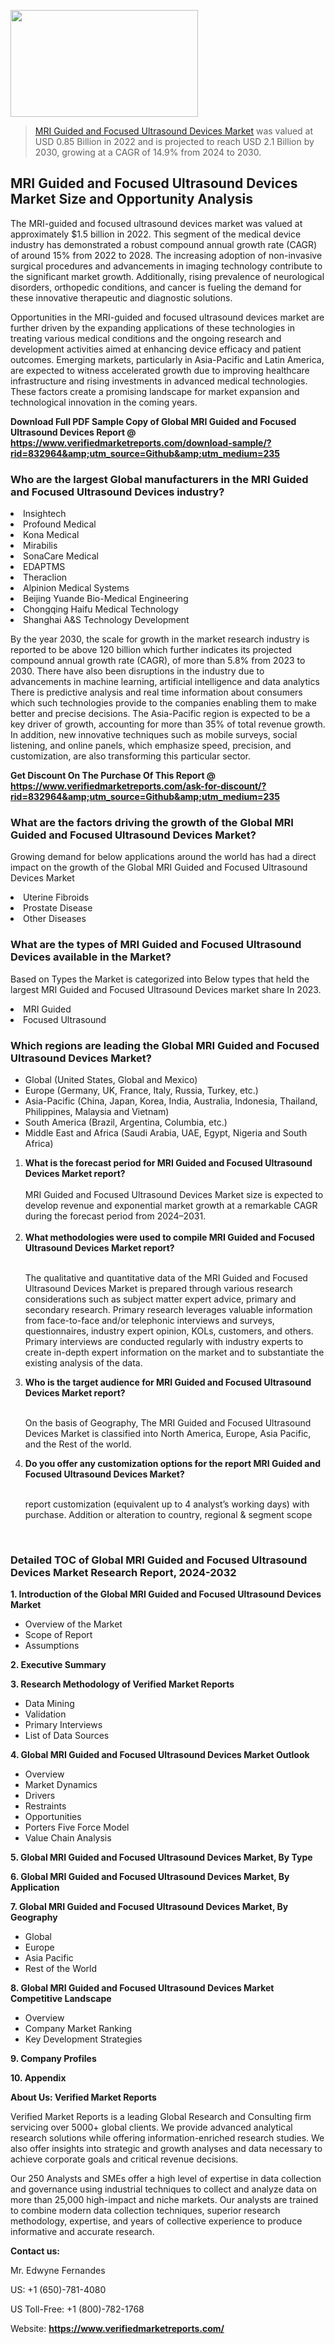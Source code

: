 <img src="https://ffe5etoiles.com/wp-content/uploads/2024/12/MST1-300x171.png" alt="" width="300" height="171" class="alignnone size-medium wp-image-20088" /><blockquote><p><p><a href="https://www.verifiedmarketreports.com/download-sample/?rid=832964&utm_source=Github&utm_medium=235" target="_blank">MRI Guided and Focused Ultrasound Devices Market</a> was valued at USD 0.85 Billion in 2022 and is projected to reach USD 2.1 Billion by 2030, growing at a CAGR of 14.9% from 2024 to 2030.</p></blockquote><p><h2>MRI Guided and Focused Ultrasound Devices Market Size and Opportunity Analysis</h2><p>The MRI-guided and focused ultrasound devices market was valued at approximately $1.5 billion in 2022. This segment of the medical device industry has demonstrated a robust compound annual growth rate (CAGR) of around 15% from 2022 to 2028. The increasing adoption of non-invasive surgical procedures and advancements in imaging technology contribute to the significant market growth. Additionally, rising prevalence of neurological disorders, orthopedic conditions, and cancer is fueling the demand for these innovative therapeutic and diagnostic solutions.</p><p>Opportunities in the MRI-guided and focused ultrasound devices market are further driven by the expanding applications of these technologies in treating various medical conditions and the ongoing research and development activities aimed at enhancing device efficacy and patient outcomes. Emerging markets, particularly in Asia-Pacific and Latin America, are expected to witness accelerated growth due to improving healthcare infrastructure and rising investments in advanced medical technologies. These factors create a promising landscape for market expansion and technological innovation in the coming years.</p></p><p class=""><strong>Download Full PDF Sample Copy of Global MRI Guided and Focused Ultrasound Devices Report @ <a href="https://www.verifiedmarketreports.com/download-sample/?rid=832964&amp;utm_source=Github&amp;utm_medium=235" target="_blank">https://www.verifiedmarketreports.com/download-sample/?rid=832964&amp;utm_source=Github&amp;utm_medium=235</a></strong></p><h3 id="" class="">Who are the largest Global manufacturers in the MRI Guided and Focused Ultrasound Devices industry?</h3><p><li>Insightech</li><li> Profound Medical</li><li> Kona Medical</li><li> Mirabilis</li><li> SonaCare Medical</li><li> EDAPTMS</li><li> Theraclion</li><li> Alpinion Medical Systems</li><li> Beijing Yuande Bio-Medical Engineering</li><li> Chongqing Haifu Medical Technology</li><li> Shanghai A&S Technology Development</li></p><div class=""><div class="" dir="" data-message-author-role="" data-message-id="" data-message-model-slug=""><div class=""><div class=""><div class=""><div class="" dir="" data-message-author-role="" data-message-id="" data-message-model-slug=""><div class=""><div class=""><p>By the year 2030, the scale for growth in the market research industry is reported to be above 120 billion which further indicates its projected compound annual growth rate (CAGR), of more than 5.8% from 2023 to 2030. There have also been disruptions in the industry due to advancements in machine learning, artificial intelligence and data analytics There is predictive analysis and real time information about consumers which such technologies provide to the companies enabling them to make better and precise decisions. The Asia-Pacific region is expected to be a key driver of growth, accounting for more than 35% of total revenue growth. In addition, new innovative techniques such as mobile surveys, social listening, and online panels, which emphasize speed, precision, and customization, are also transforming this particular sector.</p><p><strong>Get Discount On The Purchase Of This Report @&nbsp; <a href="https://www.verifiedmarketreports.com/ask-for-discount/?rid=832964&amp;utm_source=Github&amp;utm_medium=235" target="_blank">https://www.verifiedmarketreports.com/ask-for-discount/?rid=832964&amp;utm_source=Github&amp;utm_medium=235</a></strong></p></div></div></div></div></div></div></div></div><h3 id="" class="">What are the factors driving the growth of the Global MRI Guided and Focused Ultrasound Devices Market?</h3><p id="" class="">Growing demand for below applications around the world has had a direct impact on the growth of the Global MRI Guided and Focused Ultrasound Devices Market</p><p id="" class=""><li>Uterine Fibroids</li><li> Prostate Disease</li><li> Other Diseases</li></p><h3 id="" class="">What are the types of MRI Guided and Focused Ultrasound Devices available in the Market?</h3><p id="" class="">Based on Types the Market is categorized into Below types that held the largest MRI Guided and Focused Ultrasound Devices market share In 2023.</p><p id="" class=""><li>MRI Guided</li><li> Focused Ultrasound</li></p><h3 id="" class="">Which regions are leading the Global MRI Guided and Focused Ultrasound Devices Market?</h3><ul><li>Global (United States, Global and Mexico)</li><li>Europe (Germany, UK, France, Italy, Russia, Turkey, etc.)</li><li>Asia-Pacific (China, Japan, Korea, India, Australia, Indonesia, Thailand, Philippines, Malaysia and Vietnam)</li><li>South America (Brazil, Argentina, Columbia, etc.)</li><li>Middle East and Africa (Saudi Arabia, UAE, Egypt, Nigeria and South Africa)</li></ul><p><ol><li><strong>What is the forecast period for MRI Guided and Focused Ultrasound Devices Market report?<br /></strong><br /><span data-sheets-root="1" data-sheets-value="{&quot;1&quot;:2,&quot;2&quot;:&quot;XXXX size is expected to develop revenue and exponential market growth at a remarkable CAGR during the forecast period from 2024&ndash;2030.&quot;}" data-sheets-userformat="{&quot;2&quot;:12674,&quot;4&quot;:{&quot;1&quot;:2,&quot;2&quot;:16776960},&quot;10&quot;:2,&quot;11&quot;:0,&quot;15&quot;:&quot;Arial&quot;,&quot;16&quot;:12}">MRI Guided and Focused Ultrasound Devices Market size is expected to develop revenue and exponential market growth at a remarkable CAGR during the forecast period from 2024&ndash;2031.</span><br /><br /></li><li><strong>What methodologies were used to compile MRI Guided and Focused Ultrasound Devices Market report?<br /><br /></strong><p>The qualitative and quantitative data of the&nbsp;MRI Guided and Focused Ultrasound Devices Market is prepared through various research considerations such as subject matter expert advice, primary and secondary research. Primary research leverages valuable information from face-to-face and/or telephonic interviews and surveys, questionnaires, industry expert opinion, KOLs, customers, and others. Primary interviews are conducted regularly with industry experts to create in-depth expert information on the market and to substantiate the existing analysis of the data.&nbsp;</p></li><li><strong>Who is the target audience for MRI Guided and Focused Ultrasound Devices Market report?<br /><br /></strong><p>On the basis of Geography, The&nbsp;MRI Guided and Focused Ultrasound Devices Market is classified into North America, Europe, Asia Pacific, and the Rest of the world.</p></li><li><strong>Do you offer any customization options for the report MRI Guided and Focused Ultrasound Devices Market?<br /><br /></strong><p>report customization (equivalent up to 4 analyst&rsquo;s working days) with purchase. Addition or alteration to country, regional &amp; segment scope</p><p>&nbsp;</p></li></ol></p><h3 id="" class="">Detailed TOC of Global MRI Guided and Focused Ultrasound Devices Market Research Report, 2024-2032</h3><p id="" class=""><strong>1. Introduction of the Global MRI Guided and Focused Ultrasound Devices Market</strong></p><ul><li>Overview of the Market</li><li>Scope of Report</li><li>Assumptions</li></ul><p id="" class=""><strong>2. Executive Summary</strong></p><p id="" class=""><strong>3. Research Methodology of&nbsp;Verified Market Reports</strong></p><ul><li>Data Mining</li><li>Validation</li><li>Primary Interviews</li><li>List of Data Sources</li></ul><p id="" class=""><strong>4. Global MRI Guided and Focused Ultrasound Devices Market Outlook</strong></p><ul><li>Overview</li><li>Market Dynamics</li><li>Drivers</li><li>Restraints</li><li>Opportunities</li><li>Porters Five Force Model</li><li>Value Chain Analysis</li></ul><p id="" class=""><strong>5. Global MRI Guided and Focused Ultrasound Devices Market, By&nbsp;Type</strong></p><p id="" class=""><strong>6. Global MRI Guided and Focused Ultrasound Devices Market, By Application</strong></p><p id="" class=""><strong>7. Global MRI Guided and Focused Ultrasound Devices Market, By Geography</strong></p><ul><li>Global</li><li>Europe</li><li>Asia Pacific</li><li>Rest of the World</li></ul><p id="" class=""><strong>8. Global MRI Guided and Focused Ultrasound Devices Market Competitive Landscape</strong></p><ul><li>Overview</li><li>Company Market Ranking</li><li>Key Development Strategies</li></ul><p id="" class=""><strong>9. Company Profiles</strong></p><p id="" class=""><strong>10. Appendix</strong></p><p id="" class=""><strong>About Us: Verified Market Reports</strong></p><p id="" class="">Verified Market Reports is a leading Global Research and Consulting firm servicing over 5000+ global clients. We provide advanced analytical research solutions while offering information-enriched research studies. We also offer insights into strategic and growth analyses and data necessary to achieve corporate goals and critical revenue decisions.</p><p id="" class="">Our 250 Analysts and SMEs offer a high level of expertise in data collection and governance using industrial techniques to collect and analyze data on more than 25,000 high-impact and niche markets. Our analysts are trained to combine modern data collection techniques, superior research methodology, expertise, and years of collective experience to produce informative and accurate research.</p><p id="" class=""><strong>Contact us:</strong></p><p id="" class="">Mr. Edwyne Fernandes</p><p id="" class="">US: +1 (650)-781-4080</p><p id="" class="">US Toll-Free: +1 (800)-782-1768</p><p id="" class="">Website: <a target="" data-test-app-aware-link=""><strong>https://www.verifiedmarketreports.com/</strong></a></p>
